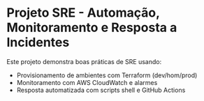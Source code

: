 # Projeto SRE - Automação, Monitoramento e Resposta a Incidentes

Este projeto demonstra boas práticas de SRE usando:
- Provisionamento de ambientes com Terraform (dev/hom/prod)
- Monitoramento com AWS CloudWatch e alarmes
- Resposta automatizada com scripts shell e GitHub Actions
